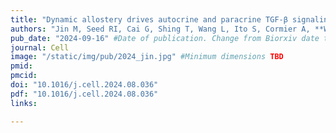 ```yaml
---
title: "Dynamic allostery drives autocrine and paracrine TGF-β signaling"
authors: "Jin M, Seed RI, Cai G, Shing T, Wang L, Ito S, Cormier A, **Wankowicz SA**, Jespersen JM, Baron JL, Carey ND, Campbell MG, Yu Z, Tang PK, Cossio P, Wen W, Lou J, Marks J, Nishimura SL, Cheng Y."
pub_date: "2024-09-16" #Date of publication. Change from Biorxiv date to Journal date once accepted
journal: Cell
image: "/static/img/pub/2024_jin.jpg" #Minimum dimensions TBD
pmid: 
pmcid: 
doi: "10.1016/j.cell.2024.08.036"
pdf: "10.1016/j.cell.2024.08.036"
links:

---
```

